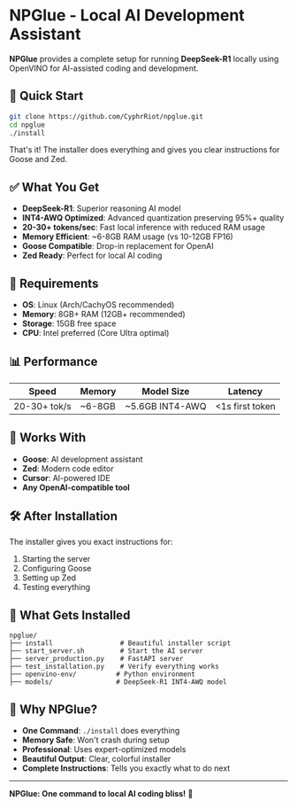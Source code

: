 # NPGlue - Local AI Development Assistant

**NPGlue** provides a complete setup for running **DeepSeek-R1** locally using OpenVINO for AI-assisted coding and development.

## 🚀 **Quick Start**

```bash
git clone https://github.com/CyphrRiot/npglue.git
cd npglue
./install
```

That's it! The installer does everything and gives you clear instructions for Goose and Zed.

## ✅ **What You Get**

- **DeepSeek-R1**: Superior reasoning AI model
- **INT4-AWQ Optimized**: Advanced quantization preserving 95%+ quality
- **20-30+ tokens/sec**: Fast local inference with reduced RAM usage
- **Memory Efficient**: ~6-8GB RAM usage (vs 10-12GB FP16)
- **Goose Compatible**: Drop-in replacement for OpenAI
- **Zed Ready**: Perfect for local AI coding

## 🔧 **Requirements**

- **OS**: Linux (Arch/CachyOS recommended)
- **Memory**: 8GB+ RAM (12GB+ recommended)
- **Storage**: 15GB free space
- **CPU**: Intel preferred (Core Ultra optimal)

## 📊 **Performance**

| Speed | Memory | Model Size | Latency |
|-------|--------|------------|---------|
| 20-30+ tok/s | ~6-8GB | ~5.6GB INT4-AWQ | <1s first token |

## 🦆 **Works With**

- **Goose**: AI development assistant
- **Zed**: Modern code editor
- **Cursor**: AI-powered IDE
- **Any OpenAI-compatible tool**

## 🛠️ **After Installation**

The installer gives you exact instructions for:
1. Starting the server
2. Configuring Goose
3. Setting up Zed
4. Testing everything

## 📁 **What Gets Installed**

```
npglue/
├── install                 # Beautiful installer script
├── start_server.sh         # Start the AI server
├── server_production.py    # FastAPI server
├── test_installation.py    # Verify everything works
├── openvino-env/          # Python environment
├── models/                # DeepSeek-R1 INT4-AWQ model
```

## 🎯 **Why NPGlue?**

- **One Command**: `./install` does everything
- **Memory Safe**: Won't crash during setup
- **Professional**: Uses expert-optimized models
- **Beautiful Output**: Clear, colorful installer
- **Complete Instructions**: Tells you exactly what to do next

---

**NPGlue: One command to local AI coding bliss!** 🚀
